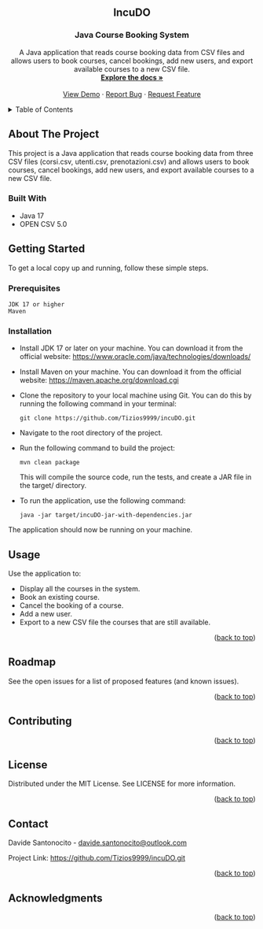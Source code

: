 <!-- PROJECT LOGO -->
<br />
<div align="center">
  <h2>IncuDO</h2>
  <h3 align="center">Java Course Booking System</h3>
  <p align="center">
    A Java application that reads course booking data from CSV files and allows users to book courses, cancel bookings, add new users, and export available courses to a new CSV file.
    <br />
    <a href="https://github.com/Tizios9999/incuDO"><strong>Explore the docs »</strong></a>
    <br />
    <br />
    <a href="https://github.com/Tizios9999/incuDO">View Demo</a>
    ·
    <a href="https://github.com/Tizios9999/incuDO/issues">Report Bug</a>
    ·
    <a href="https://github.com/Tizios9999/incuDO/issues">Request Feature</a>
  </p>
</div>
<!-- TABLE OF CONTENTS -->
<details>
  <summary>Table of Contents</summary>
  <ol>
    <li>
      <a href="#about-the-project">About The Project</a>
      <ul>
        <li><a href="#built-with">Built With</a></li>
      </ul>
    </li>
    <li>
      <a href="#getting-started">Getting Started</a>
      <ul>
        <li><a href="#prerequisites">Prerequisites</a></li>
        <li><a href="#installation">Installation</a></li>
      </ul>
    </li>
    <li><a href="#usage">Usage</a></li>
    <li><a href="#roadmap">Roadmap</a></li>
    <li><a href="#contributing">Contributing</a></li>
    <li><a href="#license">License</a></li>
    <li><a href="#contact">Contact</a></li>
    <li><a href="#acknowledgments">Acknowledgments</a></li>
  </ol>
</details>
<!-- ABOUT THE PROJECT -->

## About The Project

This project is a Java application that reads course booking data from three CSV files (corsi.csv, utenti.csv, prenotazioni.csv) and allows users to book courses, cancel bookings, add new users, and export available courses to a new CSV file.

### Built With

 - Java 17
 - OPEN CSV 5.0

<!-- GETTING STARTED -->

## Getting Started

To get a local copy up and running, follow these simple steps.

### Prerequisites

    JDK 17 or higher
    Maven

### Installation

- Install JDK 17 or later on your machine. You can download it from the official website: https://www.oracle.com/java/technologies/downloads/

- Install Maven on your machine. You can download it from the official website: https://maven.apache.org/download.cgi

- Clone the repository to your local machine using Git. You can do this by running the following command in your terminal:

	  git clone https://github.com/Tizios9999/incuDO.git

- Navigate to the root directory of the project.

- Run the following command to build the project:

      mvn clean package

  This will compile the source code, run the tests, and create a JAR file in the target/ directory.

- To run the application, use the following command:

      java -jar target/incuDO-jar-with-dependencies.jar


The application should now be running on your machine.

<!-- USAGE EXAMPLES -->

## Usage

Use the application to:

- Display all the courses in the system.
- Book an existing course.
- Cancel the booking of a course.
- Add a new user.
- Export to a new CSV file the courses that are still available.

<p align="right">(<a href="#readme-top">back to top</a>)</p>
<!-- ROADMAP -->

## Roadmap

See the open issues for a list of proposed features (and known issues).
<p align="right">(<a href="#readme-top">back to top</a>)</p>
<!-- CONTRIBUTING -->

## Contributing



<p align="right">(<a href="#readme-top">back to top</a>)</p>
<!-- LICENSE -->

## License

Distributed under the MIT License. See LICENSE for more information.
<p align="right">(<a href="#readme-top">back to top</a>)</p>
<!-- CONTACT -->

## Contact

Davide Santonocito - davide.santonocito@outlook.com

Project Link: https://github.com/Tizios9999/incuDO.git
<p align="right">(<a href="#readme-top">back to top</a>)</p>
<!-- ACKNOWLEDGMENTS -->

## Acknowledgments


<p align="right">(<a href="#readme-top">back to top</a>)</p>
<!-- MARKDOWN LINKS & IMAGES -->
<!-- https://www.markdownguide.org/basic-syntax/#reference-style-links -->